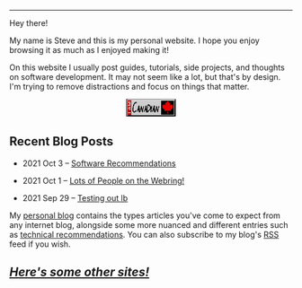 ---

Hey there!

My name is Steve and this is my personal website. I hope you enjoy browsing it as
much as I enjoyed making it!

On this website I usually post guides, tutorials, side projects, and thoughts
on software development. It may not seem like a lot, but that's by design. I'm
trying to remove distractions and focus on things that matter.

<center>
<img src="pix/gif/can_iam.gif" alt="Can I Am">
</center>


## Recent Blog Posts

- 2021 Oct 3 – [Software Recommendations](https://worthyox.github.io/software-recommendations.html)

- 2021 Oct 1 – [Lots of People on the Webring!](https://worthyox.github.io/lots-of-ppl-on-the-webring.html)

- 2021 Sep 29 – [Testing out lb](https://worthyox.github.io/testing-out-lb.html)


My [personal blog](https://worthyox.github.io/blog.html) contains the types
articles you've come to expect from any internet blog, alongside some more
nuanced and different entries such as
[technical recommendations](https://worthyox.github.io/software-recommendations.html).
You can also subscribe to my blog's [RSS](https://worthyox.github.io/rss.xml)
feed if you wish.


## *[Here's some other sites!](https://worthyox.github.io/webring.html)*
